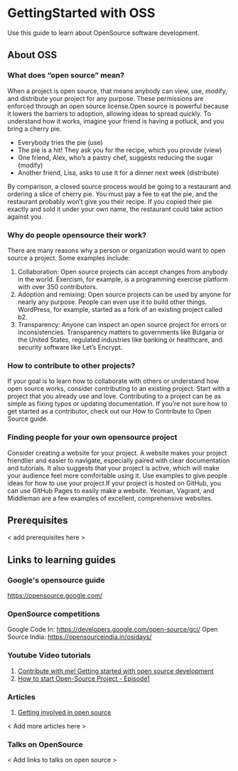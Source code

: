 # GettingStarted with OSS
Use this guide to learn about OpenSource software development. 

## About OSS

### What does “open source” mean?
When a project is open source, that means anybody can view, use, modify, and distribute your project for any purpose. These permissions are enforced through an open source license.Open source is powerful because it lowers the barriers to adoption, allowing ideas to spread quickly.
To understand how it works, imagine your friend is having a potluck, and you bring a cherry pie.
* Everybody tries the pie (use)
* The pie is a hit! They ask you for the recipe, which you provide (view)
* One friend, Alex, who’s a pastry chef, suggests reducing the sugar (modify)
* Another friend, Lisa, asks to use it for a dinner next week (distribute)

By comparison, a closed source process would be going to a restaurant and ordering a slice of cherry pie. You must pay a fee to eat the pie, and the restaurant probably won’t give you their recipe. If you copied their pie exactly and sold it under your own name, the restaurant could take action against you.

### Why do people opensource their work? 
There are many reasons why a person or organization would want to open source a project. Some examples include:
1. Collaboration: Open source projects can accept changes from anybody in the world. Exercism, for example, is a programming exercise platform with over 350 contributors.
2. Adoption and remixing: Open source projects can be used by anyone for nearly any purpose. People can even use it to build other things. WordPress, for example, started as a fork of an existing project called b2.
3. Transparency: Anyone can inspect an open source project for errors or inconsistencies. Transparency matters to governments like Bulgaria or the United States, regulated industries like banking or healthcare, and security software like Let’s Encrypt.

### How to contribute to other projects?
If your goal is to learn how to collaborate with others or understand how open source works, consider contributing to an existing project. Start with a project that you already use and love. Contributing to a project can be as simple as fixing typos or updating documentation.
If you’re not sure how to get started as a contributor, check out our How to Contribute to Open Source guide.

### Finding people for your own opensource project
Consider creating a website for your project. A website makes your project friendlier and easier to navigate, especially paired with clear documentation and tutorials. It also suggests that your project is active, which will make your audience feel more comfortable using it. Use examples to give people ideas for how to use your project.If your project is hosted on GitHub, you can use GitHub Pages to easily make a website. Yeoman, Vagrant, and Middleman are a few examples of excellent, comprehensive websites.

## Prerequisites
< add prerequisites here >

## Links to learning guides

### Google's opensource guide
https://opensource.google.com/


### OpenSource competitions
Google Code In: https://developers.google.com/open-source/gci/
Open Source India: https://opensourceindia.in/osidays/

### Youtube Video tutorials
1. [Contribute with me! Getting started with open source development](https://youtu.be/IXnNgLmd6BM)
2. [How to start Open-Source Project - Episode1](https://youtu.be/VAHDCcHdhhY)

### Articles
1. [Getting involved in open source](https://opensource.com/life/15/2/developers-guide-getting-involved-open-source)

< Add more articles here >

### Talks on OpenSource
  < Add links to talks on open source >